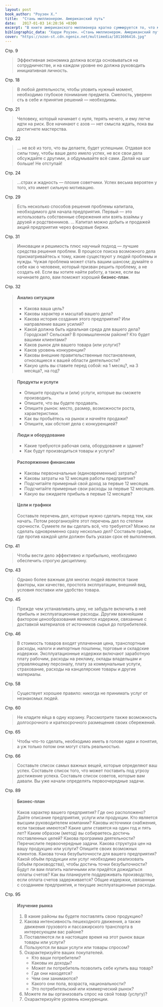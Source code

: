 ```yaml
---
layout: post
book_author: "Роузен Х."
title:  "Стань миллионером. Американский путь"
date:   2017-01-03 14:20:56 +0300
excerpt: "В книге американского миллионера кратко суммируется то, что можно найти в различных учебниках по ведению собственного бизнеса."
bibliographic_data: "Харри Роузен. «Стань миллионером. Американский путь./М.: Экономика,1992 г. -95 с."
cover: "https://ozon-st.cdn.ngenix.net/multimedia/1011606416.jpg"
---
```


Стр. 9 

> Эффективная экономика должна всегда основываться на сотрудничестве, и на каждом уровне ею должна руководить инициативная личность.

Стр. 18

> В любой деятельности, чтобы уловить нужный момент, необходимо глубокое понимание предмета.
> Смелость, уверенн сть в себе и принятие решений — необходимы.

Стр. 21

> Человеку, который начинает с нуля, терять нечего, и ему легче идти на риск. Все начинают с азов — нет смысла ждать, пока вы достигнете мастерства.

Стр. 22

> … не всё из того, что вы делаете, будет успешным. Отдавая все силы тому, чтобы ваше дело имело успех, не все свои дела обсуждайте с другими, а обдумывайте всё сами.
Делай на шаг больше! Не отступай!

Стр. 24

> …страх и жадность — плохие советчики. Успех весьма вероятен у того, кто имеет сильную мотивацию.

Стр. 29

> Есть несколько способов решения проблемы капитала, необходимого для начала предприятия. Первый — это использовать собственные сбережения или взять взаймы у друзей и родственников. … Капитал можно добыть и продажей акций предприятия через фондовые биржи.

Стр. 31

> Инновации и решимость плюс научный подход — лучшие средства решения проблем.
> В процессе поиска возможного дела присматривайтесь к тому, какие существуют у людей проблемы и нужды. Чужая проблема может стать вашим шансом; думайте о себе как о человеке, который призван решить проблему, а не создать её.
> Если вы хотите найти работу, а также, если вы начинаете дело, вам поможет хороший **бизнес-план**.

Стр. 32

> #### Анализ ситуации
> 
> - Какова ваша цель?
> - Каковы характер и масштаб вашего дела?
> - Какова история создания этого предприятия? Или направление ваших усилий?
> - Какой должна быть идеальная среда для вашего дела? Городская? Сельская? В промышленном районе? Кто будет вашими клиентами?
> - Каков рынок для вашего товара (или услуги)?
> - Каков уровень конкуренции?
> - Каковы внешние правительственные постановления, относящиеся к вашей области деятельности?
> - Какую цель вы ставите перед собой: на 1 месяц?, на 3 месяца?, на год?

> #### Продукты и услуги
> 
> - Опишите продукты и (или) услуги, которые вы сможете производить.
> - Опишите, что вы будете продавать.
> - Опишите рынок: место, размер, возможности роста, характеристики.
> - Как вы пробьётесь на рынок и начнёте продажи?
> - Опишите, как обстоят дела с конкуренцией?

> #### Люди и оборудование
> 
> - Какие требуются рабочая сила, оборудование и здание?
> - Как будут производиться товары и услуги?

> #### Распоряжение финансами
> 
> - Каковы первоначальные (единовременные) затраты?
> - Каковы затраты на 12 месяцев работы предприятия?
> - Подсчитайте примерный свой доход за первые 12 месяцев.
> - Подсчитайте примерные свои расходы за первые 12 месяцев.
> - Какую вы ожидаете прибыль в первые 12 месяцев?

> #### Цели и графики
> 
> Составьте перечень дел, которые нужно сделать перед тем, как начать. Потом реорганизуйте этот перечень дел по степени срочности.
> Сумеете ли вы сделать всё, что требуется?
> Можно ли сделать одновременно сразу несколько дел?
> Составьте график, где против каждой цели должен быть указан срок её выполнения.

Стр. 41

> Чтобы вести дело эффективно и прибыльно, необходимо обеспечить строгую дисциплину.

Стр. 43

> Однако более важным для многих людей являются такие факторы, как качество, простота эксплуатации, внешний вид, условия поставки или удобство товара.

Стр. 45

> Прежде чем устанавливать цену, не забудьте включить в неё прибыль и эксплуатационные расходы.
> Другим важнейшим фактором ценообразования являются издержки, связанные с доставкой материалов от источников сырья до потребителей.

Стр. 46

> В стоимость товаров входят уплаченная цена, транспортные расходы, налоги и импортные пошлины, торговые и складские издержки. Эксплуатационные издержки включают заработную плату рабочим, расходы на рекламу, оклады владельцам и управляющему персоналу, плату за коммунальные услуги, страхование, расходы на канцелярские товары и другие материалы.

Стр. 58

> Существует хорошее правило: никогда не принимать услуг от незнакомых людей.

Стр. 60

> Не кладите яйца в одну корзину. Рассмотрите также возможность долгосрочного и краткосрочного размещения своих сбережений.

Стр. 65

> Чтобы что-то сделать, необходимо иметь в голове идеи и понятия, а уж только потом они могут стать реальностью.

Стр. 66

> Составьте список самых важных вещей, которые определяют ваш успех. Составьте список того, что может поставить под угрозу достижение успеха. Составьте список советов, которые вам давали. Вы уже начали определять первоочередные задачи.

Стр. 89

> #### Бизнес-план
> 
> Каков характер вашего предприятия?
> Где оно расположено?
> Дайте описание предприятия, услуги или продукции.
> Кто является высшим руководителем компании?
> Каковы источники снабжения, если таковые имеются?
> Какие цели ставятся на один год и пять лет?
> Каким образом (метод) вы собираетесь достичь поставленных целей?
> Какова программа деятельности? Перечислите первоочередные задачи.
> Какова структура цен на вашу продукцию или услуги?
> Опишите своих возможных клиентов.
> Какова точка безубыточности для вашего предприятия?
> Какой объём продукции или услуг необходимо реализовать (объём производства), чтобы достичь точки безубыточности?
> Будут ли вам платить наличными или придётся дожидаться оплаты счетов?
> Как вы планируете поддерживать производство, если оплата счетов задерживается?
> Общие издержки, связанные с созданием предприятия, и текущие эксплуатационные расходы.

Стр. 95

> #### Изучение рынка
> 
> 1. В какие районы вы будете поставлять свою продукцию?
> 2. Какова интенсивность пешеходного движения, а также движения грузового и пассажирского транспорта в интересующем вас районе?
> 3. Поставляются ли в настоящее время на этот рынок ваши товары или услуги?
> 4. Пользуются ли ваши услуги или товары спросом?
> 5. Охарактеризуйте ваших покупателей.
>       - Кто ваши потребители?
>       - Каковы их доходы?
>       - Может ли потребитель позволить себе купить ваш товар?
>       - Где они находятся?
>       - Чем они занимаются?
>       - Какого они пола, возраста, национальности?
>       - Это потребительский или коммерческий рынок?
> 6. Можете ли вы организовать спрос на свой товар (услугу)?
> 7. Охарактеризуйте уровень конкуренции.
